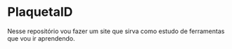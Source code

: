 # PlaquetaID
Nesse repositório vou fazer um site que sirva como estudo de ferramentas que vou ir aprendendo. 
